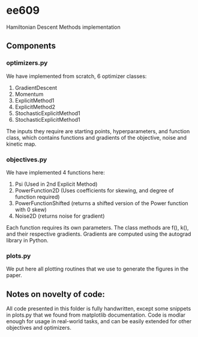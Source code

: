 # ee609
Hamiltonian Descent Methods implementation

## Components

### optimizers.py

We have implemented from scratch, 6 optimizer classes:
 1. GradientDescent
 2. Momentum
 3. ExplicitMethod1
 4. ExplicitMethod2
 5. StochasticExplicitMethod1
 6. StochasticExplicitMethod1

 The inputs they require are starting points, hyperparameters, and function class, which contains functions and gradients of the objective, noise and kinetic map.

### objectives.py

We have implemented 4 functions here:
1. Psi (Used in 2nd Explicit Method)
2. PowerFunction2D (Uses coefficients for skewing, and degree of function required)
3. PowerFunctionShifted (returns a shifted version of the Power function with 0 skew)
4. Noise2D (returns noise for gradient)

Each function requires its own parameters. The class methods are f(), k(), and their respective gradients. Gradients are computed using the autograd library in Python.

### plots.py

We put here all plotting routines that we use to generate the figures in the paper.

## Notes on novelty of code:

All code presented in this folder is fully handwritten, except some snippets in plots.py that we found from matplotlib documentation. Code is modlar enough for usage in real-world tasks, and can be easily extended for other objectives and optimizers.

